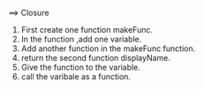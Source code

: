 
==> Closure

1. First create one function makeFunc.
2. In the function ,add one variable.
3. Add another function in the makeFunc function.
4. return the second function displayName.
5. Give the function to the variable.
6. call the varibale as a function.